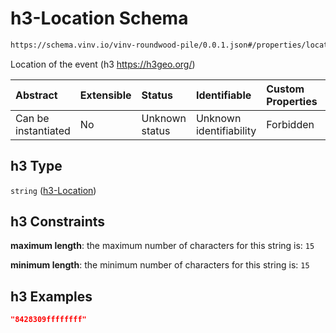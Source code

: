 # h3-Location Schema

```txt
https://schema.vinv.io/vinv-roundwood-pile/0.0.1.json#/properties/location/properties/geogrid/properties/h3
```

Location of the event (h3 <https://h3geo.org/>)

| Abstract            | Extensible | Status         | Identifiable            | Custom Properties | Additional Properties | Access Restrictions | Defined In                                                                                                              |
| :------------------ | :--------- | :------------- | :---------------------- | :---------------- | :-------------------- | :------------------ | :---------------------------------------------------------------------------------------------------------------------- |
| Can be instantiated | No         | Unknown status | Unknown identifiability | Forbidden         | Allowed               | none                | [dereferenced.doc.json\*](../../../../../vinv-schemas/vinv-tree/out/0.0.1/dereferenced.doc.json "open original schema") |

## h3 Type

`string` ([h3-Location](dereferenced-properties-location-properties-geo-grid-properties-h3-location.md))

## h3 Constraints

**maximum length**: the maximum number of characters for this string is: `15`

**minimum length**: the minimum number of characters for this string is: `15`

## h3 Examples

```json
"8428309ffffffff"
```
